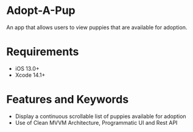 # Adopt-A-Pup

An app that allows users to view puppies that are available for adoption.

# Requirements
- iOS 13.0+
- Xcode 14.1+

# Features and Keywords
- Display a continuous scrollable list of puppies available for adoption
- Use of Clean MVVM Architecture, Programmatic UI and Rest API
